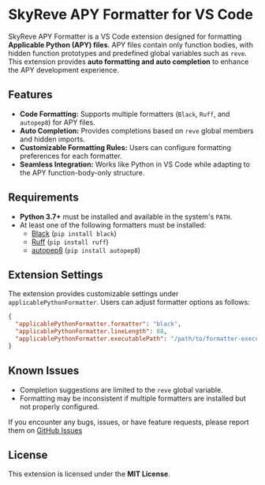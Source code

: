 # SkyReve APY Formatter for VS Code

SkyReve APY Formatter is a VS Code extension designed for formatting **Applicable Python (APY) files**. APY files contain only function bodies, with hidden function prototypes and predefined global variables such as `reve`. This extension provides **auto formatting and auto completion** to enhance the APY development experience.

## Features

- **Code Formatting:** Supports multiple formatters (`Black`, `Ruff`, and `autopep8`) for APY files.
- **Auto Completion:** Provides completions based on `reve` global members and hidden imports.
- **Customizable Formatting Rules:** Users can configure formatting preferences for each formatter.
- **Seamless Integration:** Works like Python in VS Code while adapting to the APY function-body-only structure.

## Requirements

- **Python 3.7+** must be installed and available in the system's `PATH`.
- At least one of the following formatters must be installed:
  - [Black](https://pypi.org/project/black/) (`pip install black`)
  - [Ruff](https://docs.astral.sh/ruff/) (`pip install ruff`)
  - [autopep8](https://pypi.org/project/autopep8/) (`pip install autopep8`)

## Extension Settings

The extension provides customizable settings under `applicablePythonFormatter`. Users can adjust formatter options as follows:

```json
{
  "applicablePythonFormatter.formatter": "black",
  "applicablePythonFormatter.lineLength": 88,
  "applicablePythonFormatter.executablePath": "/path/to/formatter-executable"
}
```

## Known Issues

- Completion suggestions are limited to the `reve` global variable.
- Formatting may be inconsistent if multiple formatters are installed but not properly configured.

If you encounter any bugs, issues, or have feature requests, please report them on [GitHub Issues](https://github.com/SkyReve/reve-apy-formatter/issues)

## License

This extension is licensed under the **MIT License**.